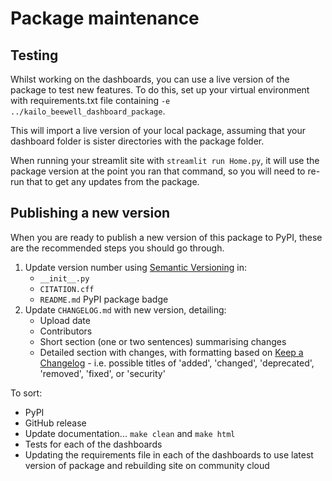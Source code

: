 # Package maintenance

## Testing

Whilst working on the dashboards, you can use a live version of the package to test new features. To do this, set up your virtual environment with requirements.txt file containing `-e ../kailo_beewell_dashboard_package`.

This will import a live version of your local package, assuming that your dashboard folder is sister directories with the package folder.

When running your streamlit site with `streamlit run Home.py`, it will use the package version at the point you ran that command, so you will need to re-run that to get any updates from the package.

## Publishing a new version

When you are ready to publish a new version of this package to PyPI, these are the recommended steps you should go through.

1. Update version number using [Semantic Versioning](https://semver.org/spec/v2.0.0.html) in:
    * `__init__.py`
    * `CITATION.cff` 
    * `README.md` PyPI package badge
2. Update `CHANGELOG.md` with new version, detailing:
    * Upload date
    * Contributors
    * Short section (one or two sentences) summarising changes
    * Detailed section with changes, with formatting based on [Keep a Changelog](https://keepachangelog.com/en/1.1.0/) - i.e. possible titles of 'added', 'changed', 'deprecated', 'removed', 'fixed', or 'security'

To sort:
* PyPI
* GitHub release
* Update documentation... `make clean` and `make html`
* Tests for each of the dashboards
* Updating the requirements file in each of the dashboards to use latest version of package and rebuilding site on community cloud